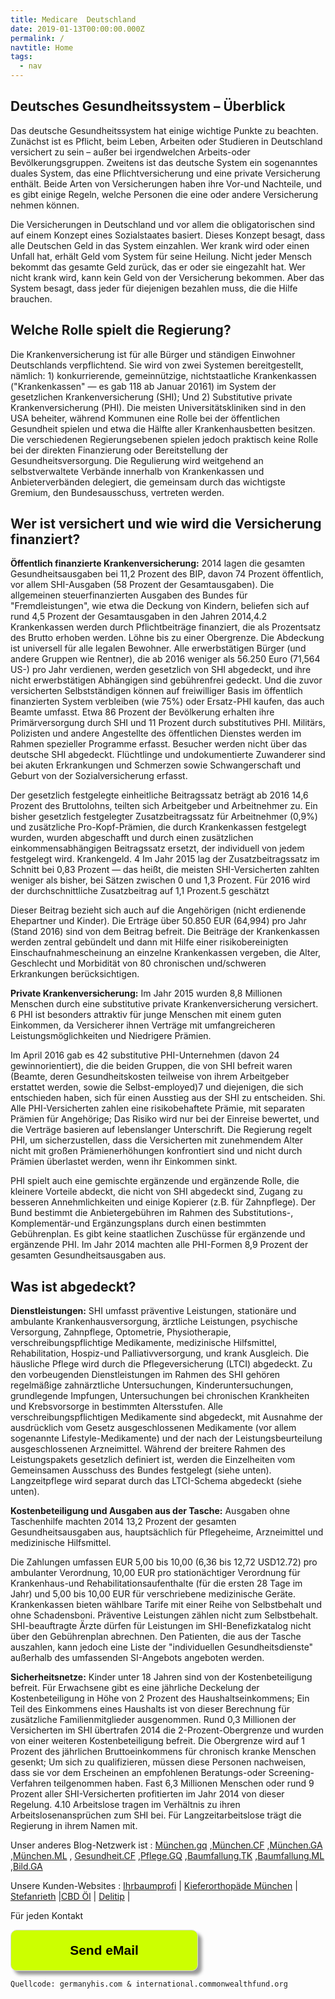 ```yaml
---
title: Medicare  Deutschland
date: 2019-01-13T00:00:00.000Z
permalink: /
navtitle: Home
tags:
  - nav
---
```

## Deutsches Gesundheitssystem – Überblick

Das deutsche Gesundheitssystem hat einige wichtige Punkte zu beachten. Zunächst ist es Pflicht, beim Leben, Arbeiten oder Studieren in Deutschland versichert zu sein – außer bei irgendwelchen Arbeits-oder Bevölkerungsgruppen. Zweitens ist das deutsche System ein sogenanntes duales System, das eine Pflichtversicherung und eine private Versicherung enthält. Beide Arten von Versicherungen haben ihre Vor-und Nachteile, und es gibt einige Regeln, welche Personen die eine oder andere Versicherung nehmen können.

Die Versicherungen in Deutschland und vor allem die obligatorischen sind auf einem Konzept eines Sozialstaates basiert. Dieses Konzept besagt, dass alle Deutschen Geld in das System einzahlen. Wer krank wird oder einen Unfall hat, erhält Geld vom System für seine Heilung. Nicht jeder Mensch bekommt das gesamte Geld zurück, das er oder sie eingezahlt hat. Wer nicht krank wird, kann kein Geld von der Versicherung bekommen. Aber das System besagt, dass jeder für diejenigen bezahlen muss, die die Hilfe brauchen.

## Welche Rolle spielt die Regierung?

Die Krankenversicherung ist für alle Bürger und ständigen Einwohner Deutschlands verpflichtend. Sie wird von zwei Systemen bereitgestellt, nämlich: 1) konkurrierende, gemeinnützige, nichtstaatliche Krankenkassen ("Krankenkassen" — es gab 118 ab Januar 20161) im System der gesetzlichen Krankenversicherung (SHI); Und 2) Substitutive private Krankenversicherung (PHI). Die meisten Universitätskliniken sind in den USA beheiter, während Kommunen eine Rolle bei der öffentlichen Gesundheit spielen und etwa die Hälfte aller Krankenhausbetten besitzen. Die verschiedenen Regierungsebenen spielen jedoch praktisch keine Rolle bei der direkten Finanzierung oder Bereitstellung der Gesundheitsversorgung. Die Regulierung wird weitgehend an selbstverwaltete Verbände innerhalb von Krankenkassen und Anbieterverbänden delegiert, die gemeinsam durch das wichtigste Gremium, den Bundesausschuss, vertreten werden.

## Wer ist versichert und wie wird die Versicherung finanziert?

**Öffentlich finanzierte Krankenversicherung:** 2014 lagen die gesamten Gesundheitsausgaben bei 11,2 Prozent des BIP, davon 74 Prozent öffentlich, vor allem SHI-Ausgaben (58 Prozent der Gesamtausgaben). Die allgemeinen steuerfinanzierten Ausgaben des Bundes für "Fremdleistungen", wie etwa die Deckung von Kindern, beliefen sich auf rund 4,5 Prozent der Gesamtausgaben in den Jahren 2014,4.2 Krankenkassen werden durch Pflichtbeiträge finanziert, die als Prozentsatz des Brutto erhoben werden. Löhne bis zu einer Obergrenze. Die Abdeckung ist universell für alle legalen Bewohner. Alle erwerbstätigen Bürger (und andere Gruppen wie Rentner), die ab 2016 weniger als 56.250 Euro (71,564 US-) pro Jahr verdienen, werden gesetzlich von SHI abgedeckt, und ihre nicht erwerbstätigen Abhängigen sind gebührenfrei gedeckt. Und die zuvor versicherten Selbstständigen können auf freiwilliger Basis im öffentlich finanzierten System verbleiben (wie 75%) oder Ersatz-PHI kaufen, das auch Beamte umfasst. Etwa 86 Prozent der Bevölkerung erhalten ihre Primärversorgung durch SHI und 11 Prozent durch substitutives PHI. Militärs, Polizisten und andere Angestellte des öffentlichen Dienstes werden im Rahmen spezieller Programme erfasst. Besucher werden nicht über das deutsche SHI abgedeckt. Flüchtlinge und undokumentierte Zuwanderer sind bei akuten Erkrankungen und Schmerzen sowie Schwangerschaft und Geburt von der Sozialversicherung erfasst.

Der gesetzlich festgelegte einheitliche Beitragssatz beträgt ab 2016 14,6 Prozent des Bruttolohns, teilten sich Arbeitgeber und Arbeitnehmer zu. Ein bisher gesetzlich festgelegter Zusatzbeitragssatz für Arbeitnehmer (0,9%) und zusätzliche Pro-Kopf-Prämien, die durch Krankenkassen festgelegt wurden, wurden abgeschafft und durch einen zusätzlichen einkommensabhängigen Beitragssatz ersetzt, der individuell von jedem festgelegt wird. Krankengeld. 4 Im Jahr 2015 lag der Zusatzbeitragssatz im Schnitt bei 0,83 Prozent — das heißt, die meisten SHI-Versicherten zahlten weniger als bisher, bei Sätzen zwischen 0 und 1,3 Prozent. Für 2016 wird der durchschnittliche Zusatzbeitrag auf 1,1 Prozent.5 geschätzt

Dieser Beitrag bezieht sich auch auf die Angehörigen (nicht erdienende Ehepartner und Kinder). Die Erträge über 50.850 EUR (64,994) pro Jahr (Stand 2016) sind von dem Beitrag befreit. Die Beiträge der Krankenkassen werden zentral gebündelt und dann mit Hilfe einer risikobereinigten Einschaufnahmescheinung an einzelne Krankenkassen vergeben, die Alter, Geschlecht und Morbidität von 80 chronischen und/schweren Erkrankungen berücksichtigen.

**Private Krankenversicherung:** Im Jahr 2015 wurden 8,8 Millionen Menschen durch eine substitutive private Krankenversicherung versichert. 6 PHI ist besonders attraktiv für junge Menschen mit einem guten Einkommen, da Versicherer ihnen Verträge mit umfangreicheren Leistungsmöglichkeiten und Niedrigere Prämien.

Im April 2016 gab es 42 substitutive PHI-Unternehmen (davon 24 gewinnorientiert), die die beiden Gruppen, die von SHI befreit waren (Beamte, deren Gesundheitskosten teilweise von ihrem Arbeitgeber erstattet werden, sowie die Selbst-employed)7 und diejenigen, die sich entschieden haben, sich für einen Ausstieg aus der SHI zu entscheiden. Shi. Alle PHI-Versicherten zahlen eine risikobehaftete Prämie, mit separaten Prämien für Angehörige; Das Risiko wird nur bei der Einreise bewertet, und die Verträge basieren auf lebenslanger Unterschrift. Die Regierung regelt PHI, um sicherzustellen, dass die Versicherten mit zunehmendem Alter nicht mit großen Prämienerhöhungen konfrontiert sind und nicht durch Prämien überlastet werden, wenn ihr Einkommen sinkt.

PHI spielt auch eine gemischte ergänzende und ergänzende Rolle, die kleinere Vorteile abdeckt, die nicht von SHI abgedeckt sind, Zugang zu besseren Annehmlichkeiten und einige Kopierer (z.B. für Zahnpflege). Der Bund bestimmt die Anbietergebühren im Rahmen des Substitutions-, Komplementär-und Ergänzungsplans durch einen bestimmten Gebührenplan. Es gibt keine staatlichen Zuschüsse für ergänzende und ergänzende PHI. Im Jahr 2014 machten alle PHI-Formen 8,9 Prozent der gesamten Gesundheitsausgaben aus.

## Was ist abgedeckt?

**Dienstleistungen:** SHI umfasst präventive Leistungen, stationäre und ambulante Krankenhausversorgung, ärztliche Leistungen, psychische Versorgung, Zahnpflege, Optometrie, Physiotherapie, verschreibungspflichtige Medikamente, medizinische Hilfsmittel, Rehabilitation, Hospiz-und Palliativversorgung, und krank Ausgleich. Die häusliche Pflege wird durch die Pflegeversicherung (LTCI) abgedeckt. Zu den vorbeugenden Dienstleistungen im Rahmen des SHI gehören regelmäßige zahnärztliche Untersuchungen, Kinderuntersuchungen, grundlegende Impfungen, Untersuchungen bei chronischen Krankheiten und Krebsvorsorge in bestimmten Altersstufen. Alle verschreibungspflichtigen Medikamente sind abgedeckt, mit Ausnahme der ausdrücklich vom Gesetz ausgeschlossenen Medikamente (vor allem sogenannte Lifestyle-Medikamente) und der nach der Leistungsbeurteilung ausgeschlossenen Arzneimittel. Während der breitere Rahmen des Leistungspakets gesetzlich definiert ist, werden die Einzelheiten vom Gemeinsamen Ausschuss des Bundes festgelegt (siehe unten). Langzeitpflege wird separat durch das LTCI-Schema abgedeckt (siehe unten).

**Kostenbeteiligung und Ausgaben aus der Tasche:** Ausgaben ohne Taschenhilfe machten 2014 13,2 Prozent der gesamten Gesundheitsausgaben aus, hauptsächlich für Pflegeheime, Arzneimittel und medizinische Hilfsmittel.

Die Zahlungen umfassen EUR 5,00 bis 10,00 (6,36 bis 12,72 USD12.72) pro ambulanter Verordnung, 10,00 EUR pro stationächtiger Verordnung für Krankenhaus-und Rehabilitationsaufenthalte (für die ersten 28 Tage im Jahr) und 5,00 bis 10,00 EUR für verschriebene medizinische Geräte. Krankenkassen bieten wählbare Tarife mit einer Reihe von Selbstbehalt und ohne Schadensboni. Präventive Leistungen zählen nicht zum Selbstbehalt. SHI-beauftragte Ärzte dürfen für Leistungen im SHI-Benefizkatalog nicht über den Gebührenplan abrechnen. Den Patienten, die aus der Tasche auszahlen, kann jedoch eine Liste der "individuellen Gesundheitsdienste" außerhalb des umfassenden SI-Angebots angeboten werden.

**Sicherheitsnetze:** 
Kinder unter 18 Jahren sind von der Kostenbeteiligung befreit. Für Erwachsene gibt es eine jährliche Deckelung der Kostenbeteiligung in Höhe von 2 Prozent des Haushaltseinkommens; Ein Teil des Einkommens eines Haushalts ist von dieser Berechnung für zusätzliche Familienmitglieder ausgenommen. Rund 0,3 Millionen der Versicherten im SHI übertrafen 2014 die 2-Prozent-Obergrenze und wurden von einer weiteren Kostenbeteiligung befreit. Die Obergrenze wird auf 1 Prozent des jährlichen Bruttoeinkommens für chronisch kranke Menschen gesenkt; Um sich zu qualifizieren, müssen diese Personen nachweisen, dass sie vor dem Erscheinen an empfohlenen Beratungs-oder Screening-Verfahren teilgenommen haben. Fast 6,3 Millionen Menschen oder rund 9 Prozent aller SHI-Versicherten profitierten im Jahr 2014 von dieser Regelung. 4.10 Arbeitslose tragen im Verhältnis zu ihren Arbeitslosenansprüchen zum SHI bei. Für Langzeitarbeitslose trägt die Regierung in ihrem Namen mit.

Unser anderes Blog-Netzwerk ist : <a href="https://munchen.gq/">München.gq</a> ,<a href="https://munchen.cf">München.CF</a> ,<a href="https://munchen.ga">München.GA</a> ,<a href="https://munchen.ml">München.ML</a> , <a href="https://gesundheit.cf">Gesundheit.CF</a> ,<a href="https://pflege.gq">Pflege.GQ</a> ,<a href="https://baumfallung.tk">Baumfallung.TK</a> ,<a href="https://baumfallung.ml">Baumfallung.ML</a> ,<a href="https://bild.ga">Bild.GA</a>

Unsere Kunden-Websites :  <a href="https://ihrbaumprofi.de">Ihrbaumprofi</a> | <a href="https://kieferorthopaede-fuenfhoefe.de">Kieferorthopäde München</a> | <a href="https://www.stefanrieth.com">Stefanrieth</a> |<a href="https://mittelzumleben.bz/nahrungsergaenzungsmittel/911/cbd-oel-5-vegan-10ml">CBD Öl</a> | <a href="https://delitip.com">Delitip</a> |

Für jeden Kontakt <form><input style="width: 300px; padding: 20px; box-shaddow: 6px 6px 5px; #999999; -webkit-box-shadow: 6px 6px 5px #999999; -moz-box-shadow: 6px 6px 5px #999999; font-weight: bold; background: #CCFF00; color: #000000; cursor: pointer; border-radius: 10px; border: 1px solid #D9D9D9; font-size: 150%;" type="button" value="Send eMail" onclick="window.location.href='mailto:paradiesworld@gmail.com'" />

</form>

```
Quellcode: germanyhis.com & international.commonwealthfund.org
```
